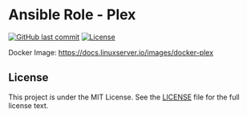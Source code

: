 # Ansible Role - Plex

[![GitHub last commit](https://img.shields.io/github/last-commit/ursinn-ansible/role-plex?logo=github&style=for-the-badge)](https://github.com/ursinn-ansible/role-plex/commits)
[![License](https://img.shields.io/github/license/ursinn-ansible/role-plex?style=for-the-badge)](https://github.com/ursinn-ansible/role-plex/blob/main/LICENSE)

Docker Image: https://docs.linuxserver.io/images/docker-plex

## License

This project is under the MIT License. See the [LICENSE](https://github.com/ursinn-ansible/role-plex/blob/main/LICENSE) file for the full license text.
